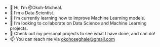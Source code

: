 - 👋 Hi, I’m @Okoh-Micheal.
- 👀 I’m a Data Scientist.
- 🌱 I’m currently learning how to improve Machine Learning models.
- 💞️ I’m looking to collaborate on Data Science and Machine Learning projects.
- 🏁 Check out my personal projects to see what I have done, and can do!
- 📫 You can reach me via okohoseghale@gmail.com

<!---
Okoh-Micheal/Okoh-Micheal is a ✨ special ✨ repository because its `README.md` (this file) appears on your GitHub profile.
You can click the Preview link to take a look at your changes.
--->
